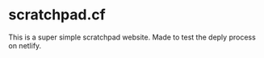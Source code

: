 # scratchpad.cf
This is a super simple scratchpad website. Made to test the deply process on netlify.
